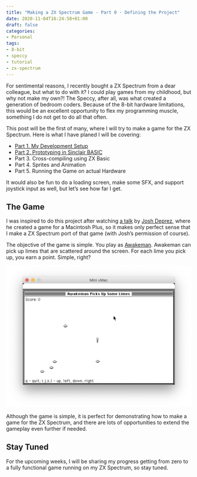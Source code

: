 ```yaml
---
title: "Making a ZX Spectrum Game - Part 0 - Defining the Project"
date: 2020-11-04T16:24:58+01:00
draft: false
categories:
- Personal
tags: 
- 8-bit
- speccy
- tutorial
- zx-spectrum
---
```


For sentimental reasons, I recently bought a ZX Spectrum from a dear colleague, but what to do with it? I could play games from my childhood, but why not make my own?! The Speccy, after all, was what created a generation of bedroom coders. Because of the 8-bit hardware limitations, this would be an excellent opportunity to flex my programming muscle, something I do not get to do all that often.

This post will be the first of many, where I will try to make a game for the ZX Spectrum. Here is what I have planed I will be covering:

- [Part 1. My Development Setup](https://boblbobl.com/2020/11/10/making-a-zx-spectrum-game-part-1-my-development-setup/)
- [Part 2. Prototyping in Sinclair BASIC](https://boblbobl.com/2020/11/17/making-a-zx-spectrum-game-part-2-the-initial-prototype-in-sinclair-basic/)
- Part 3. Cross-compiling using ZX Basic
- Part 4. Sprites and Animation
- Part 5. Running the Game on actual Hardware

It would also be fun to do a loading screen, make some SFX, and support joystick input as well, but let’s see how far I get.

## The Game

I was inspired to do this project after watching [a talk](https://youtu.be/cN8v2UTENSo) by [Josh Deprez](https://drjosh.dev/), where he created a game for a Macintosh Plus, so it makes only perfect sense that I make a ZX Spectrum port of that game (with Josh’s permission of course).

The objective of the game is simple. You play as [Awakeman](https://awakeman.com/). Awakeman can pick up limes that are scattered around the screen. For each lime you pick up, you earn a point. Simple, right?

![Screenshot of Limes](/images/posts/awakeman-macintosh.png "Screenshot of Limes, an Awakeman game by Josh Deprez running in the Mini vMac emulator")

Although the game is simple, it is perfect for demonstrating how to make a game for the ZX Spectrum, and there are lots of opportunities to extend the gameplay even further if needed.

## Stay Tuned

For the upcoming weeks, I will be sharing my progress getting from zero to a fully functional game running on my ZX Spectrum, so stay tuned.